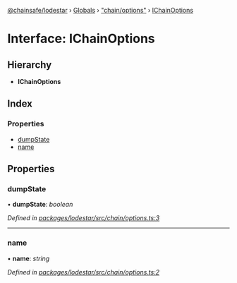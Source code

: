 [@chainsafe/lodestar](../README.md) › [Globals](../globals.md) › ["chain/options"](../modules/_chain_options_.md) › [IChainOptions](_chain_options_.ichainoptions.md)

# Interface: IChainOptions

## Hierarchy

* **IChainOptions**

## Index

### Properties

* [dumpState](_chain_options_.ichainoptions.md#dumpstate)
* [name](_chain_options_.ichainoptions.md#name)

## Properties

###  dumpState

• **dumpState**: *boolean*

*Defined in [packages/lodestar/src/chain/options.ts:3](https://github.com/ChainSafe/lodestar/blob/2fb982b/packages/lodestar/src/chain/options.ts#L3)*

___

###  name

• **name**: *string*

*Defined in [packages/lodestar/src/chain/options.ts:2](https://github.com/ChainSafe/lodestar/blob/2fb982b/packages/lodestar/src/chain/options.ts#L2)*
